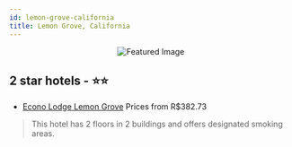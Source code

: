 ```yaml
---
id: lemon-grove-california
title: Lemon Grove, California
---
```


<center><img src="https://i.travelapi.com/hotels/2000000/1830000/1828400/1828348/13ba7b59_z.jpg" alt="Featured Image" /></center>


##  2 star hotels - ⭐️⭐️

-    [Econo Lodge Lemon Grove](https://us.hurb.com/hotels/lemon-grove/econo-lodge-lemon-grove-JNP-JP186063?cmp=18055) Prices from R$382.73
   > This hotel has 2 floors in 2 buildings and offers designated smoking areas.
